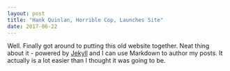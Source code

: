 ```yaml
---
layout: post
title: "Hank Quinlan, Horrible Cop, Launches Site"
date: 2017-06-22
---
```


Well. Finally got around to putting this old website together. Neat thing about it - powered by [Jekyll](http://jekyllrb.com) and I can use Markdown to author my posts. It actually is a lot easier than I thought it was going to be.
